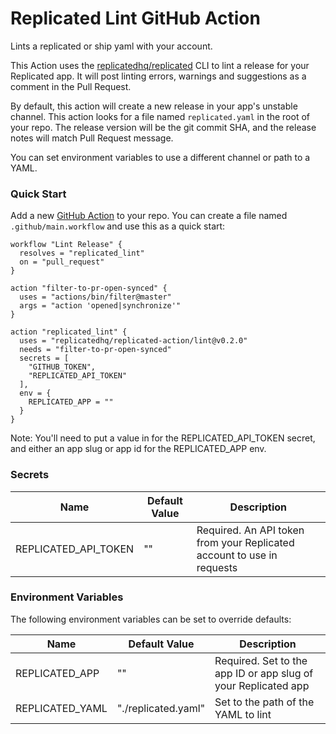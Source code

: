 # Replicated Lint GitHub Action

Lints a replicated or ship yaml with your account.

This Action uses the [replicatedhq/replicated](https://github.com/replicatedhq/replicated) CLI to lint a release for your Replicated app. It will post linting errors, warnings and suggestions as a comment in the Pull Request.

By default, this action will create a new release in your app's unstable channel. This action looks for a file named `replicated.yaml` in the root of your repo. The release version will be the git commit SHA, and the release notes will match Pull Request message.

You can set environment variables to use a different channel or path to a YAML.

### Quick Start

Add a new [GitHub Action](https://github.com/features/actions) to your repo. You can create a file named `.github/main.workflow` and use this as a quick start:

```hcl
workflow "Lint Release" {
  resolves = "replicated_lint"
  on = "pull_request"
}

action "filter-to-pr-open-synced" {
  uses = "actions/bin/filter@master"
  args = "action 'opened|synchronize'"
}

action "replicated_lint" {
  uses = "replicatedhq/replicated-action/lint@v0.2.0"
  needs = "filter-to-pr-open-synced"
  secrets = [
    "GITHUB_TOKEN",
    "REPLICATED_API_TOKEN"
  ],
  env = {
    REPLICATED_APP = ""
  }
}
```

Note: You'll need to put a value in for the REPLICATED_API_TOKEN secret, and either an app slug or app id for the REPLICATED_APP env.

### Secrets
| Name | Default Value | Description |
|------|---------------|-------------|
| REPLICATED_API_TOKEN | "" | Required. An API token from your Replicated account to use in requests   |


### Environment Variables

The following environment variables can be set to override defaults:

| Name | Default Value | Description |
|------|---------------|-------------|
| REPLICATED_APP | "" | Required. Set to the app ID or app slug of your Replicated app |
| REPLICATED_YAML | "./replicated.yaml" | Set to the path of the YAML to lint |

